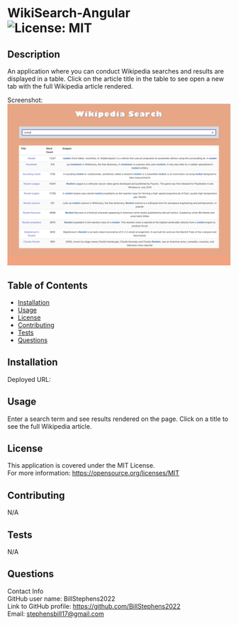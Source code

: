 # WikiSearch-Angular<br>![License: MIT](https://img.shields.io/badge/License-MIT-yellow.svg)

  ## Description

  An application where you can conduct Wikipedia searches and results are displayed in a table. Click on the article title in the table to see open a new tab with the full Wikipedia article rendered.

  Screenshot:
  ![app screenshot](src/assets/images/screenshot.png)
  
  ## Table of Contents
  
  - [Installation](#installation)
  - [Usage](#usage)
  - [License](#license)
  - [Contributing](#contributing)
  - [Tests](#tests)
  - [Questions](#questions)
  
  ## Installation
  
  Deployed URL:
  
  ## Usage
  
  Enter a search term and see results rendered on the page. Click on a title to see the full Wikipedia article.

  ## License
This application is covered under the MIT License.
<br>For more information: https://opensource.org/licenses/MIT
  
  ## Contributing
  N/A
  
  ## Tests
  N/A

  ## Questions
  Contact Info<br>
  GitHub user name: BillStephens2022<br>
  Link to GitHub profile: https://github.com/BillStephens2022<br>
  Email: stephensbill17@gmail.com

